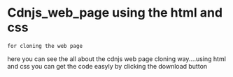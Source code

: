  # Cdnjs_web_page using the html and css  
    for cloning the web page 
   here you can see the all about the cdnjs web page cloning way....using html and css
    you can get the code easyly by clicking the download button
